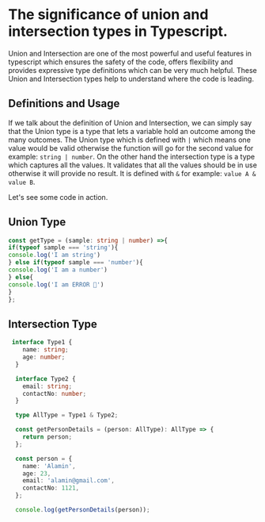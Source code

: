 # The significance of union and intersection types in Typescript.

Union and Intersection are one of the most powerful and useful features in typescript which ensures the safety of the code, offers flexibility and provides expressive type definitions which can be very much helpful. 
These Union and Intersection types help to understand where the code is leading.

## Definitions and Usage
If we talk about the definition of Union and Intersection, we can simply say that the Union type is a type that lets a variable hold an outcome among the many outcomes. The Union type which is defined with `|` which means one value would be valid otherwise the function will go for the second value for example: `string | number`. On the other hand the intersection type is a type which captures all the values. It validates that all the values should be in use otherwise it will provide no result. It is defined with `&` for example: `value A & value B`. 

Let's see some code in action.

## Union Type
```typescript
const getType = (sample: string | number) =>{
if(typeof sample === 'string'){
console.log('I am string')
} else if(typeof sample === 'number'){
console.log('I am a number')
} else{
console.log('I am ERROR 🥴')
}
};
```

## Intersection Type
```typescript
 interface Type1 {
    name: string;
    age: number;
  }

  interface Type2 {
    email: string;
    contactNo: number;
  }

  type AllType = Type1 & Type2;

  const getPersonDetails = (person: AllType): AllType => {
    return person;
  };

  const person = {
    name: 'Alamin',
    age: 23,
    email: 'alamin@gmail.com',
    contactNo: 1121,
  };

  console.log(getPersonDetails(person));
```

